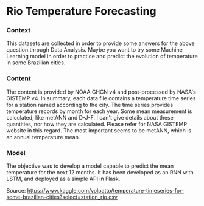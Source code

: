 # Rio Temperature Forecasting

### Context
This datasets are collected in order to provide some answers for the above question through Data Analysis. Maybe you want to try some Machine Learning model in order to practice and predict the evolution of temperature in some Brazilian cities.

### Content
The content is provided by NOAA GHCN v4 and post-processed by NASA's GISTEMP v4.
In summary, each data file contains a temperature time series for a station named according to the city. The time series provides temperature records by month for each year. Some mean measurement is calculated, like metANN and D-J-F. I can't give details about these quantities, nor how they are calculated. Please refer for NASA GISTEMP website in this regard. The most important seems to be metANN, which is an annual temperature mean.

### Model
The objective was to develop a model capable to predict the mean temperature for the next 12 months. It has been developed as an RNN with LSTM, and deployed as a simple API in Flask.


Source: https://www.kaggle.com/volpatto/temperature-timeseries-for-some-brazilian-cities?select=station_rio.csv
